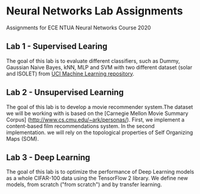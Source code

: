 # Neural Networks Lab Assignments
Assignments for ECE NTUA Neural Networks Course 2020

## Lab 1 - Supervised Learing
The goal of this lab is to evaluate different classifiers, such as Dummy, Gaussian Naive Bayes, kNN, MLP and SVM with two different dataset (solar and ISOLET) from [UCI Machine Learning repository](https://archive.ics.uci.edu/ml/index.php).

## Lab 2 - Unsupervised Learning
The goal of this lab is to develop a movie recommender system.The dataset we will be working with is based on the [Carnegie Mellon Movie Summary Corpus] (http://www.cs.cmu.edu/~ark/personas/). First, we implement a content-based film recommendations system. In the second implementation. we will rely on the topological properties of Self Organizing Maps (SOM).

## Lab 3 - Deep Learning
The goal of this lab is to optimize the performance of Deep Learning models as a whole CIFAR-100 data using the TensorFlow 2 library. We define new models,
from scratch ("from scratch") and by transfer learning.

